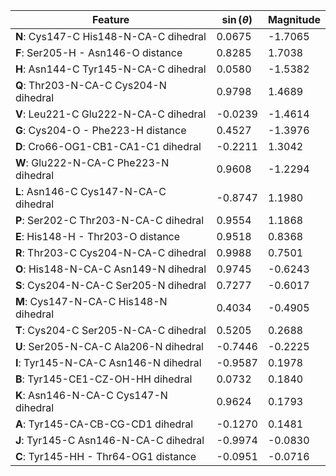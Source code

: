 | Feature | $\sin \left( \theta \right)$ | Magnitude |
|---------|------------|-----------|
| **N**: Cys147-C His148-N-CA-C dihedral | 0.0675 | -1.7065 |
| **F**: Ser205-H - Asn146-O distance | 0.8285 | 1.7038 |
| **H**: Asn144-C Tyr145-N-CA-C dihedral | 0.0580 | -1.5382 |
| **Q**: Thr203-N-CA-C Cys204-N dihedral | 0.9798 | 1.4689 |
| **V**: Leu221-C Glu222-N-CA-C dihedral | -0.0239 | -1.4614 |
| **G**: Cys204-O - Phe223-H distance | 0.4527 | -1.3976 |
| **D**: Cro66-OG1-CB1-CA1-C1 dihedral | -0.2211 | 1.3042 |
| **W**: Glu222-N-CA-C Phe223-N dihedral | 0.9608 | -1.2294 |
| **L**: Asn146-C Cys147-N-CA-C dihedral | -0.8747 | 1.1980 |
| **P**: Ser202-C Thr203-N-CA-C dihedral | 0.9554 | 1.1868 |
| **E**: His148-H - Thr203-O distance | 0.9518 | 0.8368 |
| **R**: Thr203-C Cys204-N-CA-C dihedral | 0.9988 | 0.7501 |
| **O**: His148-N-CA-C Asn149-N dihedral | 0.9745 | -0.6243 |
| **S**: Cys204-N-CA-C Ser205-N dihedral | 0.7277 | -0.6017 |
| **M**: Cys147-N-CA-C His148-N dihedral | 0.4034 | -0.4905 |
| **T**: Cys204-C Ser205-N-CA-C dihedral | 0.5205 | 0.2688 |
| **U**: Ser205-N-CA-C Ala206-N dihedral | -0.7446 | -0.2225 |
| **I**: Tyr145-N-CA-C Asn146-N dihedral | -0.9587 | 0.1978 |
| **B**: Tyr145-CE1-CZ-OH-HH dihedral | 0.0732 | 0.1840 |
| **K**: Asn146-N-CA-C Cys147-N dihedral | 0.9624 | 0.1793 |
| **A**: Tyr145-CA-CB-CG-CD1 dihedral | -0.1270 | 0.1481 |
| **J**: Tyr145-C Asn146-N-CA-C dihedral | -0.9974 | -0.0830 |
| **C**: Tyr145-HH - Thr64-OG1 distance | -0.0951 | -0.0716 |
